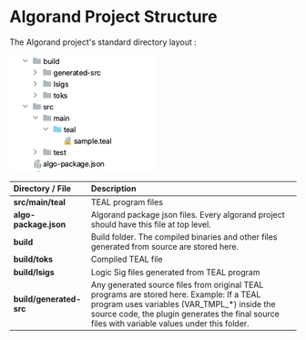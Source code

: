 # Algorand Project Structure

The Algorand project's standard directory layout :

![](.gitbook/assets/project-structure.png)

| Directory / File | Description |
| :--- | :--- |
| **src/main/teal** | TEAL program files |
| **algo-package.json** | Algorand package json files. Every algorand project should have this file at top level. |
| **build** | Build folder. The compiled binaries and other files generated from source are stored here. |
| **build/toks** | Compiled TEAL file |
| **build/lsigs** | Logic Sig files generated from TEAL program |
| **build/generated-src** | Any generated source files from original TEAL programs are stored here. Example: If a TEAL program uses variables \(VAR\_TMPL\_\*\) inside the source code, the plugin generates the final source files with variable values under this folder. |

